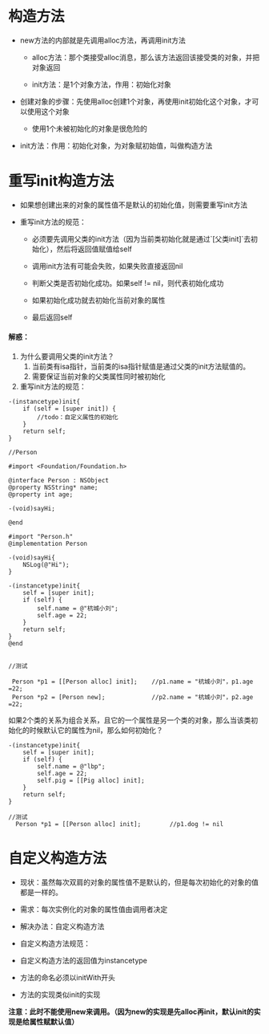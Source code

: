 # 构造方法

* new方法的内部就是先调用alloc方法，再调用init方法

  * alloc方法：那个类接受alloc消息，那么该方法返回该接受类的对象，并把对象返回

  * init方法：是1个对象方法，作用：初始化对象

* 创建对象的步骤：先使用alloc创建1个对象，再使用init初始化这个对象，才可以使用这个对象

  * 使用1个未被初始化的对象是很危险的

* init方法：作用：初始化对象，为对象赋初始值，叫做构造方法

# 重写init构造方法

* 如果想创建出来的对象的属性值不是默认的初始化值，则需要重写init方法

* 重写init方法的规范：

  * 必须要先调用父类的init方法（因为当前类初始化就是通过\`\[父类init\]\`去初始化），然后将返回值赋值给self

  * 调用init方法有可能会失败，如果失败直接返回nil

  * 判断父类是否初始化成功。如果self != nil，则代表初始化成功

  * 如果初始化成功就去初始化当前对象的属性

  * 最后返回self

#### 解惑：

1. 为什么要调用父类的init方法？
   1. 当前类有isa指针，当前类的isa指针赋值是通过父类的init方法赋值的。
   2. 需要保证当前对象的父类属性同时被初始化
2. 重写init方法的规范：

```
-(instancetype)init{
    if (self = [super init]) {
        //todo：自定义属性的初始化
    }
    return self;
}
```

```
//Person

#import <Foundation/Foundation.h>

@interface Person : NSObject
@property NSString* name;
@property int age;

-(void)sayHi;

@end

#import "Person.h"
@implementation Person

-(void)sayHi{
    NSLog(@"Hi");
}

-(instancetype)init{
    self = [super init];
    if (self) {
        self.name = @"杭城小刘";
        self.age = 22;
    }
    return self;
}
@end


//测试

 Person *p1 = [[Person alloc] init];    //p1.name = "杭城小刘"，p1.age =22;
 Person *p2 = [Person new];             //p2.name = "杭城小刘"，p2.age =22;
```

如果2个类的关系为组合关系，且它的一个属性是另一个类的对象，那么当该类初始化的时候默认它的属性为nil，那么如何初始化？

```
-(instancetype)init{
    self = [super init];
    if (self) {
        self.name = @"lbp";
        self.age = 22;
        self.pig = [[Pig alloc] init];
    }
    return self;
}

//测试
  Person *p1 = [[Person alloc] init];        //p1.dog != nil
```

# 自定义构造方法 

* 现状：虽然每次双肩的对象的属性值不是默认的，但是每次初始化的对象的值都是一样的。

* 需求：每次实例化的对象的属性值由调用者决定

* 解决办法：自定义构造方法



* 自定义构造方法规范：

* 自定义构造方法的返回值为instancetype

* 方法的命名必须以initWith开头

* 方法的实现类似init的实现 

**注意：此时不能使用new来调用。（因为new的实现是先alloc再init，默认init的实现是给属性赋默认值）**


